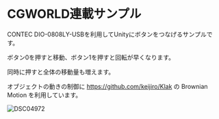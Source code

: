 # CGWORLD連載サンプル
CONTEC DIO-0808LY-USBを利用してUnityにボタンをつなげるサンプルです。

ボタン0を押すと移動、ボタン1を押すと回転が早くなります。

同時に押すと全体の移動量も増えます。

オブジェクトの動きの制御に https://github.com/keijiro/Klak の Brownian Motion を利用しています。

![DSC04972](https://user-images.githubusercontent.com/529150/57574779-44c36900-747a-11e9-837d-910726a72b93.jpg)

